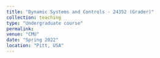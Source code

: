 ```yaml
---
title: "Dynamic Systems and Controls - 24352 (Grader)"
collection: teaching
type: "Undergraduate course"
permalink: 
venue: "CMU"
date: "Spring 2022"
location: "Pitt, USA"
---
```

